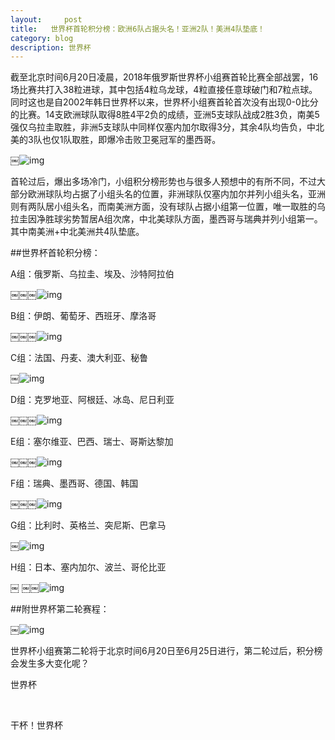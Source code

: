 ```yaml
---
layout:     post
title:   世界杯首轮积分榜：欧洲6队占据头名！亚洲2队！美洲4队垫底！
category: blog
description: 世界杯
---
```


截至北京时间6月20日凌晨，2018年俄罗斯世界杯小组赛首轮比赛全部战罢，16场比赛共打入38粒进球，其中包括4粒乌龙球，4粒直接任意球破门和7粒点球。同时这也是自2002年韩日世界杯以来，世界杯小组赛首轮首次没有出现0-0比分的比赛。14支欧洲球队取得8胜4平2负的成绩，亚洲5支球队战成2胜3负，南美5强仅乌拉圭取胜，非洲5支球队中同样仅塞内加尔取得3分，其余4队均告负，中北美的3队也仅1队取胜，即爆冷击败卫冕冠军的墨西哥。

￼<img scr="/images/aa.webp.jpg" alt="img">

首轮过后，爆出多场冷门，小组积分榜形势也与很多人预想中的有所不同，不过大部分欧洲球队均占据了小组头名的位置，非洲球队仅塞内加尔并列小组头名，亚洲则有两队居小组头名，而南美洲方面，没有球队占据小组第一位置，唯一取胜的乌拉圭因净胜球劣势暂居A组次席，中北美球队方面，墨西哥与瑞典并列小组第一。其中南美洲+中北美洲共4队垫底。

##世界杯首轮积分榜：

A组：俄罗斯、乌拉圭、埃及、沙特阿拉伯

￼￼￼<img scr="/images/bb.webp.jpg" alt="img">

B组：伊朗、葡萄牙、西班牙、摩洛哥

￼￼￼<img scr="/images/cc.webp.jpg" alt="img">

C组：法国、丹麦、澳大利亚、秘鲁

￼<img scr="/images/dd.webp.jpg" alt="img">

D组：克罗地亚、阿根廷、冰岛、尼日利亚

￼￼￼<img scr="/images/ee.webp.jpg" alt="img">

E组：塞尔维亚、巴西、瑞士、哥斯达黎加

￼￼￼<img scr="/images/ff.webp.jpg" alt="img">

F组：瑞典、墨西哥、德国、韩国

￼￼￼<img scr="/images/gg.webp.jpg" alt="img">

G组：比利时、英格兰、突尼斯、巴拿马

￼<img scr="/images/hh.webp.jpg" alt="img">

H组：日本、塞内加尔、波兰、哥伦比亚

￼
￼￼<img scr="/images/jj.webp.jpg" alt="img">

##附世界杯第二轮赛程：

￼<img scr="/images/kkk.webp.jpg" alt="img">

世界杯小组赛第二轮将于北京时间6月20日至6月25日进行，第二轮过后，积分榜会发生多大变化呢？




世界杯

 

干杯！世界杯
